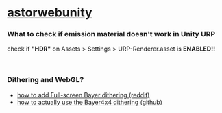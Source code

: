 # [astorwebunity](https://thisisabanana.github.io/astorwebunity/)

### What to check if emission material doesn't work in Unity URP
check if **"HDR"** on Assets > Settings > URP-Renderer.asset is **ENABLED!!**

<br>

### Dithering and WebGL?
- [how to add Full-screen Bayer dithering (reddit)](https://www.reddit.com/r/Unity3D/comments/1iokwqx/comment/mcomrq7/?utm_source=share&utm_medium=web3x&utm_name=web3xcss&utm_term=1&utm_content=share_button)
- [how to actually use the Bayer4x4 dithering (github)](https://gist.github.com/brihernandez/8f7dcdef528babfc4995bb6713e7d6bb)
